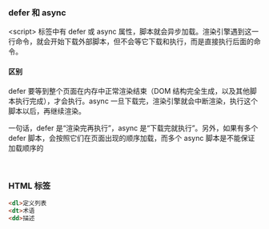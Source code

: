 ### defer 和 async

\<script\> 标签中有 defer 或 async 属性，脚本就会异步加载。渲染引擎遇到这一行命令，就会开始下载外部脚本，但不会等它下载和执行，而是直接执行后面的命令。

#### 区别

defer 要等到整个页面在内存中正常渲染结束（DOM 结构完全生成，以及其他脚本执行完成），才会执行。async 一旦下载完，渲染引擎就会中断渲染，执行这个脚本以后，再继续渲染。

一句话，defer 是“渲染完再执行”，async 是“下载完就执行”。另外，如果有多个 defer 脚本，会按照它们在页面出现的顺序加载，而多个 async 脚本是不能保证加载顺序的

&emsp;

### HTML 标签

```html
<dl>定义列表
<dt>术语
<dd>描述
```

 

